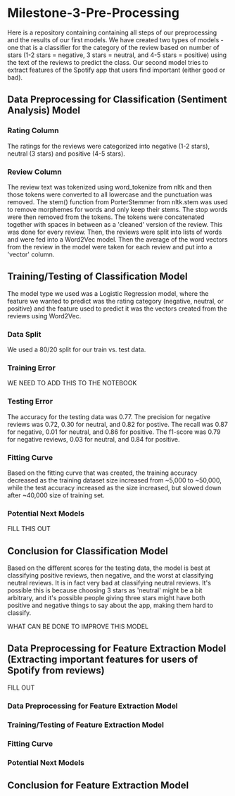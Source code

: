 # Milestone-3-Pre-Processing
Here is a repository containing containing all steps of our preprocessing and the results of our first models. We have created two types of models - one that is a classifier for the category of the review based on number of stars (1-2 stars = negative, 3 stars = neutral, and 4-5 stars = positive) using the text of the reviews to predict the class. Our second model tries to extract features of the Spotify app that users find important (either good or bad).

## Data Preprocessing for Classification (Sentiment Analysis) Model

### Rating Column
The ratings for the reviews were categorized into negative (1-2 stars), neutral (3 stars) and positive (4-5 stars).

### Review Column
The review text was tokenized using word_tokenize from nltk and then those tokens were converted to all lowercase and the punctuation was removed. The stem() function from PorterStemmer from nltk.stem was used to remove morphemes for words and only keep their stems. The stop words were then removed from the tokens. The tokens were concatenated together with spaces in between as a 'cleaned' version of the review. This was done for every review. Then, the reviews were split into lists of words and were fed into a Word2Vec model. Then the average of the word vectors from the review in the model were taken for each review and put into a 'vector' column.

## Training/Testing of Classification Model

The model type we used was a Logistic Regression model, where the feature we wanted to predict was the rating category (negative, neutral, or positive) and the feature used to predict it was the vectors created from the reviews using Word2Vec.

### Data Split
We used a 80/20 split for our train vs. test data.

### Training Error
WE NEED TO ADD THIS TO THE NOTEBOOK

### Testing Error
The accuracy for the testing data was 0.77. The precision for negative reviews was 0.72, 0.30 for neutral, and 0.82 for postive. The recall was 0.87 for negative, 0.01 for neutral, and 0.86 for positive. The f1-score was 0.79 for negative reviews, 0.03 for neutral, and 0.84 for positive.

### Fitting Curve
Based on the fitting curve that was created, the training accuracy decreased as the training dataset size increased from ~5,000 to ~50,000, while the test accuracy increased as the size increased, but slowed down after ~40,000 size of training set.

### Potential Next Models
FILL THIS OUT

## Conclusion for Classification Model
Based on the different scores for the testing data, the model is best at classifying positive reviews, then negative, and the worst at classifying neutral reviews. It is in fact very bad at classifying neutral reviews. It's possible this is because choosing 3 stars as 'neutral' might be a bit arbitrary, and it's possible people giving three stars might have both positive and negative things to say about the app, making them hard to classify.

WHAT CAN BE DONE TO IMPROVE THIS MODEL


## Data Preprocessing for Feature Extraction Model (Extracting important features for users of Spotify from reviews)
FILL OUT

### Data Preprocessing for Feature Extraction Model

### Training/Testing of Feature Extraction Model

### Fitting Curve

### Potential Next Models

## Conclusion for Feature Extraction Model



